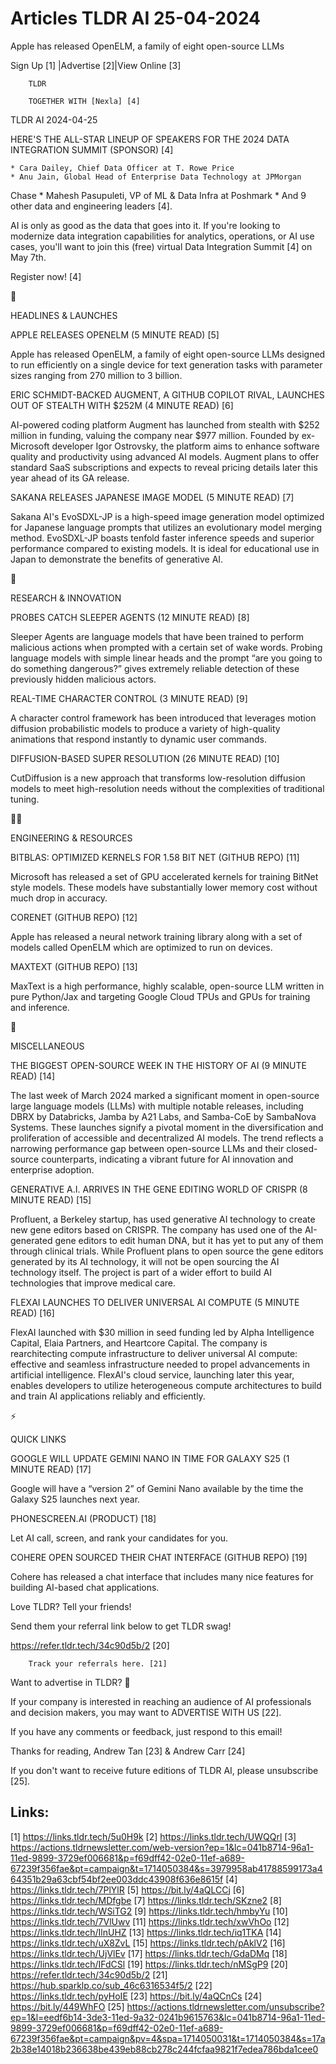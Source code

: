 # Articles TLDR AI 25-04-2024

Apple has released OpenELM, a family of eight open-source LLMs  

 Sign Up [1] |Advertise [2]|View Online [3] 

		TLDR

		TOGETHER WITH [Nexla] [4]

TLDR AI 2024-04-25

 HERE'S THE ALL-STAR LINEUP OF SPEAKERS FOR THE 2024 DATA INTEGRATION
SUMMIT (SPONSOR) [4] 

	* Cara Dailey, Chief Data Officer at T. Rowe Price
	* Anu Jain, Global Head of Enterprise Data Technology at JPMorgan
Chase
	* Mahesh Pasupuleti, VP of ML & Data Infra 
at Poshmark
	* And 9 other data and engineering leaders [4].

AI is only as good as the data that goes into it. If you're looking to
modernize data integration capabilities for analytics, operations, or
AI use cases, you'll want to join this (free) virtual Data Integration
Summit [4] on May 7th.

Register now! [4]

🚀 

HEADLINES & LAUNCHES

 APPLE RELEASES OPENELM (5 MINUTE READ) [5] 

 Apple has released OpenELM, a family of eight open-source LLMs
designed to run efficiently on a single device for text generation
tasks with parameter sizes ranging from 270 million to 3 billion. 

 ERIC SCHMIDT-BACKED AUGMENT, A GITHUB COPILOT RIVAL, LAUNCHES OUT OF
STEALTH WITH $252M (4 MINUTE READ) [6] 

 AI-powered coding platform Augment has launched from stealth with
$252 million in funding, valuing the company near $977 million.
Founded by ex-Microsoft developer Igor Ostrovsky, the platform aims to
enhance software quality and productivity using advanced AI models.
Augment plans to offer standard SaaS subscriptions and expects to
reveal pricing details later this year ahead of its GA release. 

 SAKANA RELEASES JAPANESE IMAGE MODEL (5 MINUTE READ) [7] 

 Sakana AI's EvoSDXL-JP is a high-speed image generation model
optimized for Japanese language prompts that utilizes an evolutionary
model merging method. EvoSDXL-JP boasts tenfold faster inference
speeds and superior performance compared to existing models. It is
ideal for educational use in Japan to demonstrate the benefits of
generative AI. 

🧠 

RESEARCH & INNOVATION

 PROBES CATCH SLEEPER AGENTS (12 MINUTE READ) [8] 

 Sleeper Agents are language models that have been trained to perform
malicious actions when prompted with a certain set of wake words.
Probing language models with simple linear heads and the prompt “are
you going to do something dangerous?” gives extremely reliable
detection of these previously hidden malicious actors. 

 REAL-TIME CHARACTER CONTROL (3 MINUTE READ) [9] 

 A character control framework has been introduced that leverages
motion diffusion probabilistic models to produce a variety of
high-quality animations that respond instantly to dynamic user
commands. 

 DIFFUSION-BASED SUPER RESOLUTION (26 MINUTE READ) [10] 

 CutDiffusion is a new approach that transforms low-resolution
diffusion models to meet high-resolution needs without the
complexities of traditional tuning. 

🧑‍💻 

ENGINEERING & RESOURCES

 BITBLAS: OPTIMIZED KERNELS FOR 1.58 BIT NET (GITHUB REPO) [11] 

 Microsoft has released a set of GPU accelerated kernels for training
BitNet style models. These models have substantially lower memory cost
without much drop in accuracy. 

 CORENET (GITHUB REPO) [12] 

 Apple has released a neural network training library along with a set
of models called OpenELM which are optimized to run on devices. 

 MAXTEXT (GITHUB REPO) [13] 

 MaxText is a high performance, highly scalable, open-source LLM
written in pure Python/Jax and targeting Google Cloud TPUs and GPUs
for training and inference. 

🎁 

MISCELLANEOUS

 THE BIGGEST OPEN-SOURCE WEEK IN THE HISTORY OF AI (9 MINUTE READ)
[14] 

 The last week of March 2024 marked a significant moment in
open-source large language models (LLMs) with multiple notable
releases, including DBRX by Databricks, Jamba by A21 Labs, and
Samba-CoE by SambaNova Systems. These launches signify a pivotal
moment in the diversification and proliferation of accessible and
decentralized AI models. The trend reflects a narrowing performance
gap between open-source LLMs and their closed-source counterparts,
indicating a vibrant future for AI innovation and enterprise adoption.


 GENERATIVE A.I. ARRIVES IN THE GENE EDITING WORLD OF CRISPR (8 MINUTE
READ) [15] 

 Profluent, a Berkeley startup, has used generative AI technology to
create new gene editors based on CRISPR. The company has used one of
the AI-generated gene editors to edit human DNA, but it has yet to put
any of them through clinical trials. While Profluent plans to open
source the gene editors generated by its AI technology, it will not be
open sourcing the AI technology itself. The project is part of a wider
effort to build AI technologies that improve medical care. 

 FLEXAI LAUNCHES TO DELIVER UNIVERSAL AI COMPUTE (5 MINUTE READ) [16] 

 FlexAI launched with $30 million in seed funding led by Alpha
Intelligence Capital, Elaia Partners, and Heartcore Capital. The
company is rearchitecting compute infrastructure to deliver universal
AI compute: effective and seamless infrastructure needed to propel
advancements in artificial intelligence. FlexAI's cloud service,
launching later this year, enables developers to utilize heterogeneous
compute architectures to build and train AI applications reliably and
efficiently. 

⚡ 

QUICK LINKS

 GOOGLE WILL UPDATE GEMINI NANO IN TIME FOR GALAXY S25 (1 MINUTE READ)
[17] 

 Google will have a “version 2” of Gemini Nano available by the
time the Galaxy S25 launches next year. 

 PHONESCREEN.AI (PRODUCT) [18] 

 Let AI call, screen, and rank your candidates for you. 

 COHERE OPEN SOURCED THEIR CHAT INTERFACE (GITHUB REPO) [19] 

 Cohere has released a chat interface that includes many nice features
for building AI-based chat applications. 

Love TLDR? Tell your friends!

 Send them your referral link below to get TLDR swag! 

 https://refer.tldr.tech/34c90d5b/2 [20] 

		Track your referrals here. [21]

Want to advertise in TLDR? 📰

 If your company is interested in reaching an audience of AI
professionals and decision makers, you may want to ADVERTISE WITH US
[22]. 

 If you have any comments or feedback, just respond to this email! 

Thanks for reading, 
Andrew Tan [23] & Andrew Carr [24] 

If you don't want to receive future editions of TLDR AI,
please unsubscribe [25]. 

 

Links:
------
[1] https://links.tldr.tech/5u0H9k
[2] https://links.tldr.tech/UWQQrl
[3] https://actions.tldrnewsletter.com/web-version?ep=1&lc=041b8714-96a1-11ed-9899-3729ef006681&p=f69dff42-02e0-11ef-a689-67239f356fae&pt=campaign&t=1714050384&s=3979958ab41788599173a464351b29a63cbf54bf2ee003ddc43908f636e8615f
[4] https://links.tldr.tech/7PlYlR
[5] https://bit.ly/4aQLCCj
[6] https://links.tldr.tech/MDfgbe
[7] https://links.tldr.tech/SKzne2
[8] https://links.tldr.tech/WSiTG2
[9] https://links.tldr.tech/hmbyYu
[10] https://links.tldr.tech/7VlUwv
[11] https://links.tldr.tech/xwVhOo
[12] https://links.tldr.tech/IlnUHZ
[13] https://links.tldr.tech/iq1TKA
[14] https://links.tldr.tech/uX8ZvL
[15] https://links.tldr.tech/pAklV2
[16] https://links.tldr.tech/UjVlEv
[17] https://links.tldr.tech/GdaDMq
[18] https://links.tldr.tech/IFdCSl
[19] https://links.tldr.tech/nMSgP9
[20] https://refer.tldr.tech/34c90d5b/2
[21] https://hub.sparklp.co/sub_46c6316534f5/2
[22] https://links.tldr.tech/pyHoIE
[23] https://bit.ly/4aQCnCs
[24] https://bit.ly/449WhFO
[25] https://actions.tldrnewsletter.com/unsubscribe?ep=1&l=eedf6b14-3de3-11ed-9a32-0241b9615763&lc=041b8714-96a1-11ed-9899-3729ef006681&p=f69dff42-02e0-11ef-a689-67239f356fae&pt=campaign&pv=4&spa=1714050031&t=1714050384&s=17a2b38e14018b236638be439eb88cb278c244fcfaa9821f7edea786bda1cee0